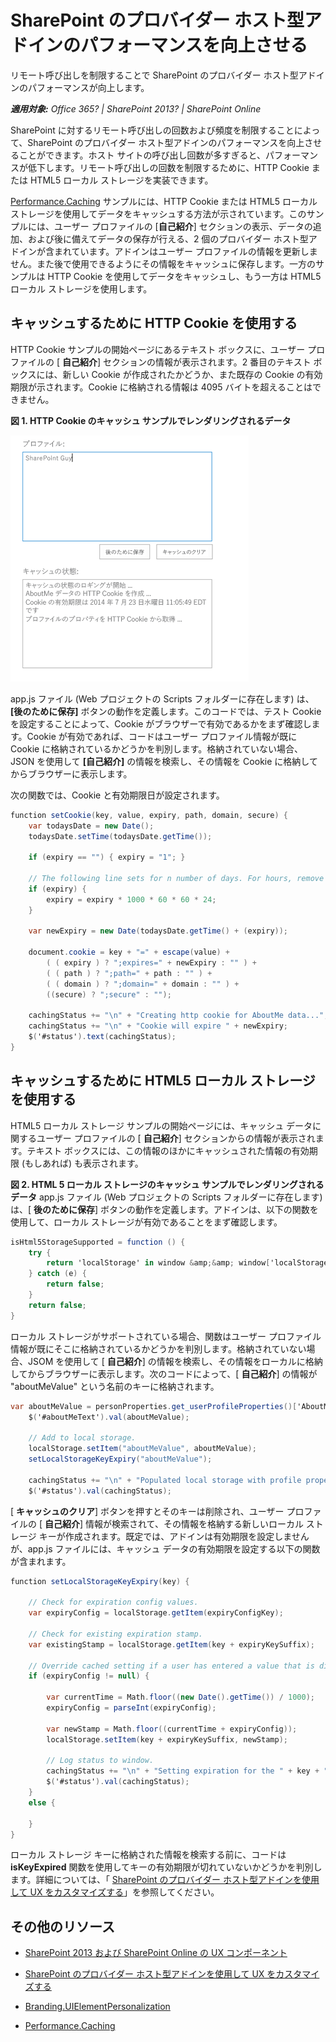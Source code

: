 # SharePoint のプロバイダー ホスト型アドインのパフォーマンスを向上させる

リモート呼び出しを制限することで SharePoint のプロバイダー ホスト型アドインのパフォーマンスが向上します。

_**適用対象:** Office 365? | SharePoint 2013? | SharePoint Online_

SharePoint に対するリモート呼び出しの回数および頻度を制限することによって、SharePoint のプロバイダー ホスト型アドインのパフォーマンスを向上させることができます。ホスト サイトの呼び出し回数が多すぎると、パフォーマンスが低下します。リモート呼び出しの回数を制限するために、HTTP Cookie または HTML5 ローカル ストレージを実装できます。

[Performance.Caching](https://github.com/OfficeDev/PnP/tree/dev/Samples/Performance.Caching) サンプルには、HTTP Cookie または HTML5 ローカル ストレージを使用してデータをキャッシュする方法が示されています。このサンプルには、ユーザー プロファイルの [**自己紹介**] セクションの表示、データの追加、および後に備えてデータの保存が行える、2 個のプロバイダー ホスト型アドインが含まれています。アドインはユーザー プロファイルの情報を更新しません。また後で使用できるようにその情報をキャッシュに保存します。一方のサンプルは HTTP Cookie を使用してデータをキャッシュし、もう一方は HTML5 ローカル ストレージを使用します。

## キャッシュするために HTTP Cookie を使用する

HTTP Cookie サンプルの開始ページにあるテキスト ボックスに、ユーザー プロファイルの [ **自己紹介**] セクションの情報が表示されます。2 番目のテキスト ボックスには、新しい Cookie が作成されたかどうか、また既存の Cookie の有効期限が示されます。Cookie に格納される情報は 4095 バイトを超えることはできません。

**図 1. HTTP Cookie のキャッシュ サンプルでレンダリングされるデータ**

![HTTP Cookie のキャッシュ サンプルでレンダリングされるデータ](media/improve-performance-in-sharepoint-provider-hosted-add-ins/c9427295-4242-48df-9aa8-392b58d7f4c6.png)

app.js ファイル (Web プロジェクトの Scripts フォルダーに存在します) は、**[後のために保存]** ボタンの動作を定義します。このコードでは、テスト Cookie を設定することによって、Cookie がブラウザーで有効であるかをまず確認します。Cookie が有効であれば、コードはユーザー プロファイル情報が既に Cookie に格納されているかどうかを判別します。格納されていない場合、JSON を使用して **[自己紹介]** の情報を検索し、その情報を Cookie に格納してからブラウザーに表示します。

次の関数では、Cookie と有効期限日が設定されます。

```c#
function setCookie(key, value, expiry, path, domain, secure) {
    var todaysDate = new Date();
    todaysDate.setTime(todaysDate.getTime());

    if (expiry == "") { expiry = "1"; }

    // The following line sets for n number of days. For hours, remove * 24. For minutes, remove * 60 * 24.
    if (expiry) {
        expiry = expiry * 1000 * 60 * 60 * 24;
    }

    var newExpiry = new Date(todaysDate.getTime() + (expiry));

    document.cookie = key + "=" + escape(value) +
        ( ( expiry ) ? ";expires=" + newExpiry : "" ) +
        ( ( path ) ? ";path=" + path : "" ) +
        ( ( domain ) ? ";domain=" + domain : "" ) +
        ((secure) ? ";secure" : "");

    cachingStatus += "\n" + "Creating http cookie for AboutMe data...";
    cachingStatus += "\n" + "Cookie will expire " + newExpiry;
    $('#status').text(cachingStatus);
}

```

## キャッシュするために HTML5 ローカル ストレージを使用する

HTML5 ローカル ストレージ サンプルの開始ページには、キャッシュ データに関するユーザー プロファイルの [ **自己紹介**] セクションからの情報が表示されます。テキスト ボックスには、この情報のほかにキャッシュされた情報の有効期限 (もしあれば) も表示されます。

**図 2. HTML 5 ローカル ストレージのキャッシュ サンプルでレンダリングされるデータ** app.js ファイル (Web プロジェクトの Scripts フォルダーに存在します) は、[ **後のために保存**] ボタンの動作を定義します。アドインは、以下の関数を使用して、ローカル ストレージが有効であることをまず確認します。

```c#
isHtml5StorageSupported = function () {
    try {
        return 'localStorage' in window &amp;&amp; window['localStorage'] !== null;
    } catch (e) {
        return false;
    }
    return false;
}

```

ローカル ストレージがサポートされている場合、関数はユーザー プロファイル情報が既にそこに格納されているかどうかを判別します。格納されていない場合、JSOM を使用して [ **自己紹介**] の情報を検索し、その情報をローカルに格納してからブラウザーに表示します。次のコードによって、[ **自己紹介**] の情報が "aboutMeValue" という名前のキーに格納されます。

```c#
var aboutMeValue = personProperties.get_userProfileProperties()['AboutMe'];
    $('#aboutMeText').val(aboutMeValue);

    // Add to local storage.
    localStorage.setItem("aboutMeValue", aboutMeValue);
    setLocalStorageKeyExpiry("aboutMeValue");

    cachingStatus += "\n" + "Populated local storage with profile properties...";
    $('#status').val(cachingStatus);

```

[ **キャッシュのクリア**] ボタンを押すとそのキーは削除され、ユーザー プロファイルの [ **自己紹介**] 情報が検索されて、その情報を格納する新しいローカル ストレージ キーが作成されます。既定では、アドインは有効期限を設定しませんが、app.js ファイルには、キャッシュ データの有効期限を設定する以下の関数が含まれます。

```c#
function setLocalStorageKeyExpiry(key) {

    // Check for expiration config values.
    var expiryConfig = localStorage.getItem(expiryConfigKey);
    
    // Check for existing expiration stamp.
    var existingStamp = localStorage.getItem(key + expiryKeySuffix);    

    // Override cached setting if a user has entered a value that is different than what is stored.
    if (expiryConfig != null) {
                
        var currentTime = Math.floor((new Date().getTime()) / 1000);
        expiryConfig = parseInt(expiryConfig);
        
        var newStamp = Math.floor((currentTime + expiryConfig));
        localStorage.setItem(key + expiryKeySuffix, newStamp);
        
        // Log status to window.        
        cachingStatus += "\n" + "Setting expiration for the " + key + " key...";
        $('#status').val(cachingStatus);
    }    
    else {
       
    }
}

```

ローカル ストレージ キーに格納された情報を検索する前に、コードは  **isKeyExpired** 関数を使用してキーの有効期限が切れていないかどうかを判別します。詳細については、「 [SharePoint のプロバイダー ホスト型アドインを使用して UX をカスタマイズする](customize-the-ux-by-using-sharepoint-provider-hosted-add-ins.md)」を参照してください。

## その他のリソース
<a name="bk_addresources"> </a>

- [SharePoint 2013 および SharePoint Online の UX コンポーネント](ux-components-in-sharepoint-2013-and-sharepoint-online.md)
    
- [SharePoint のプロバイダー ホスト型アドインを使用して UX をカスタマイズする](customize-the-ux-by-using-sharepoint-provider-hosted-add-ins.md)
    
- [Branding.UIElementPersonalization](https://github.com/OfficeDev/PnP/tree/dev/Samples/Branding.UIElementPersonalization)
    
- [Performance.Caching](https://github.com/OfficeDev/PnP/tree/dev/Samples/Performance.Caching)
